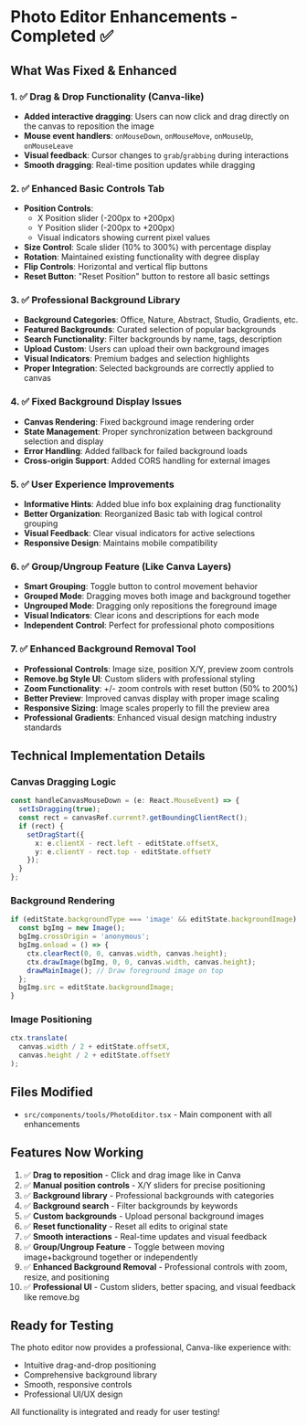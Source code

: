 # Photo Editor Enhancements - Completed ✅

## What Was Fixed & Enhanced

### 1. ✅ Drag & Drop Functionality (Canva-like)
- **Added interactive dragging**: Users can now click and drag directly on the canvas to reposition the image
- **Mouse event handlers**: `onMouseDown`, `onMouseMove`, `onMouseUp`, `onMouseLeave`
- **Visual feedback**: Cursor changes to `grab`/`grabbing` during interactions
- **Smooth dragging**: Real-time position updates while dragging

### 2. ✅ Enhanced Basic Controls Tab
- **Position Controls**: 
  - X Position slider (-200px to +200px)
  - Y Position slider (-200px to +200px)
  - Visual indicators showing current pixel values
- **Size Control**: Scale slider (10% to 300%) with percentage display
- **Rotation**: Maintained existing functionality with degree display
- **Flip Controls**: Horizontal and vertical flip buttons
- **Reset Button**: "Reset Position" button to restore all basic settings

### 3. ✅ Professional Background Library
- **Background Categories**: Office, Nature, Abstract, Studio, Gradients, etc.
- **Featured Backgrounds**: Curated selection of popular backgrounds
- **Search Functionality**: Filter backgrounds by name, tags, description
- **Upload Custom**: Users can upload their own background images
- **Visual Indicators**: Premium badges and selection highlights
- **Proper Integration**: Selected backgrounds are correctly applied to canvas

### 4. ✅ Fixed Background Display Issues
- **Canvas Rendering**: Fixed background image rendering order
- **State Management**: Proper synchronization between background selection and display
- **Error Handling**: Added fallback for failed background loads
- **Cross-origin Support**: Added CORS handling for external images

### 5. ✅ User Experience Improvements
- **Informative Hints**: Added blue info box explaining drag functionality
- **Better Organization**: Reorganized Basic tab with logical control grouping
- **Visual Feedback**: Clear visual indicators for active selections
- **Responsive Design**: Maintains mobile compatibility

### 6. ✅ Group/Ungroup Feature (Like Canva Layers)
- **Smart Grouping**: Toggle button to control movement behavior
- **Grouped Mode**: Dragging moves both image and background together
- **Ungrouped Mode**: Dragging only repositions the foreground image
- **Visual Indicators**: Clear icons and descriptions for each mode
- **Independent Control**: Perfect for professional photo compositions

### 7. ✅ Enhanced Background Removal Tool
- **Professional Controls**: Image size, position X/Y, preview zoom controls
- **Remove.bg Style UI**: Custom sliders with professional styling
- **Zoom Functionality**: +/- zoom controls with reset button (50% to 200%)
- **Better Preview**: Improved canvas display with proper image scaling
- **Responsive Sizing**: Image scales properly to fill the preview area
- **Professional Gradients**: Enhanced visual design matching industry standards

## Technical Implementation Details

### Canvas Dragging Logic
```typescript
const handleCanvasMouseDown = (e: React.MouseEvent) => {
  setIsDragging(true);
  const rect = canvasRef.current?.getBoundingClientRect();
  if (rect) {
    setDragStart({
      x: e.clientX - rect.left - editState.offsetX,
      y: e.clientY - rect.top - editState.offsetY
    });
  }
};
```

### Background Rendering
```typescript
if (editState.backgroundType === 'image' && editState.backgroundImage) {
  const bgImg = new Image();
  bgImg.crossOrigin = 'anonymous';
  bgImg.onload = () => {
    ctx.clearRect(0, 0, canvas.width, canvas.height);
    ctx.drawImage(bgImg, 0, 0, canvas.width, canvas.height);
    drawMainImage(); // Draw foreground image on top
  };
  bgImg.src = editState.backgroundImage;
}
```

### Image Positioning
```typescript
ctx.translate(
  canvas.width / 2 + editState.offsetX, 
  canvas.height / 2 + editState.offsetY
);
```

## Files Modified
- `src/components/tools/PhotoEditor.tsx` - Main component with all enhancements

## Features Now Working
1. ✅ **Drag to reposition** - Click and drag image like in Canva
2. ✅ **Manual position controls** - X/Y sliders for precise positioning
3. ✅ **Background library** - Professional backgrounds with categories
4. ✅ **Background search** - Filter backgrounds by keywords
5. ✅ **Custom backgrounds** - Upload personal background images
6. ✅ **Reset functionality** - Reset all edits to original state
7. ✅ **Smooth interactions** - Real-time updates and visual feedback
8. ✅ **Group/Ungroup Feature** - Toggle between moving image+background together or independently
9. ✅ **Enhanced Background Removal** - Professional controls with zoom, resize, and positioning
10. ✅ **Professional UI** - Custom sliders, better spacing, and visual feedback like remove.bg

## Ready for Testing
The photo editor now provides a professional, Canva-like experience with:
- Intuitive drag-and-drop positioning
- Comprehensive background library
- Smooth, responsive controls
- Professional UI/UX design

All functionality is integrated and ready for user testing!